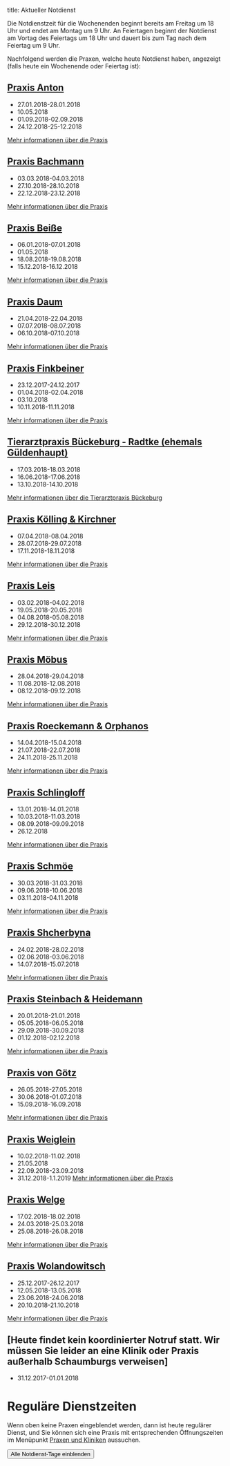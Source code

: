 title: Aktueller Notdienst

Die Notdienstzeit für die Wochenenden beginnt bereits am Freitag um 18 Uhr und endet am Montag um 9 Uhr.
An Feiertagen beginnt der Notdienst am Vortag des Feiertags um 18 Uhr und dauert bis zum Tag nach dem Feiertag um 9 Uhr.

Nachfolgend werden die Praxen, welche heute Notdienst haben, angezeigt (falls heute ein Wochenende oder Feiertag ist):

<!-- Anleitung: In Klammern nach der Praxis-Überschrift eine Komma-getrennte Liste der Daten oder Datumsbereiche.
Ein Datum wird in der Form TT.MM.JJJJ angegeben und ein Datumsberiehc als TT.MM.JJJJ-TT.MM.JJJJ
Automatisch wird der Notdienst einen Tag vorher und einen Tag nachher noch angezeigt. -->


[Praxis Anton](tieraerzte/anton.html)
-------------------------------------------------------------

- 27.01.2018-28.01.2018
- 10.05.2018
- 01.09.2018-02.09.2018
- 24.12.2018-25-12.2018

[Mehr informationen über die Praxis](tieraerzte/anton.html)


[Praxis Bachmann](tieraerzte/bachmann.html)
-------------------------------------------------------------

- 03.03.2018-04.03.2018
- 27.10.2018-28.10.2018
- 22.12.2018-23.12.2018

[Mehr informationen über die Praxis](tieraerzte/bachmann.html)


[Praxis Beiße](tieraerzte/beisse.html)
-----------------------------------------------------------

- 06.01.2018-07.01.2018
- 01.05.2018
- 18.08.2018-19.08.2018
- 15.12.2018-16.12.2018

[Mehr informationen über die Praxis](tieraerzte/beisse.html)


[Praxis Daum](tieraerzte/daum.html)
-------------------------------------------------------------

- 21.04.2018-22.04.2018
- 07.07.2018-08.07.2018
- 06.10.2018-07.10.2018

[Mehr informationen über die Praxis](tieraerzte/daum.html)


[Praxis Finkbeiner](tieraerzte/finkbeiner.html)
-----------------------------------------------------------

- 23.12.2017-24.12.2017
- 01.04.2018-02.04.2018
- 03.10.2018
- 10.11.2018-11.11.2018

[Mehr informationen über die Praxis](tieraerzte/finkbeiner.html)


[Tierarztpraxis Bückeburg - Radtke (ehemals Güldenhaupt)](tieraerzte/radtke.html)
-------------------------------------------------------------

- 17.03.2018-18.03.2018
- 16.06.2018-17.06.2018
- 13.10.2018-14.10.2018

[Mehr informationen über die Tierarztpraxis Bückeburg](tieraerzte/radtke.html)


[Praxis Kölling & Kirchner](tieraerzte/kleintierklinik-kirchner-und-kolling.html)
-------------------------------------------------------------

- 07.04.2018-08.04.2018
- 28.07.2018-29.07.2018
- 17.11.2018-18.11.2018

[Mehr informationen über die Praxis](tieraerzte/kleintierklinik-kirchner-und-kolling.html)


[Praxis Leis](tieraerzte/leis.html)
-------------------------------------------------------------

- 03.02.2018-04.02.2018
- 19.05.2018-20.05.2018
- 04.08.2018-05.08.2018
- 29.12.2018-30.12.2018

[Mehr informationen über die Praxis](tieraerzte/leis.html)


[Praxis Möbus](tieraerzte/moebus.html)
-------------------------------------------------------------

- 28.04.2018-29.04.2018
- 11.08.2018-12.08.2018
- 08.12.2018-09.12.2018

[Mehr informationen über die Praxis](tieraerzte/moebus.html)


[Praxis Roeckemann & Orphanos](tieraerzte/roeckemann.html)
-------------------------------------------------------------

- 14.04.2018-15.04.2018
- 21.07.2018-22.07.2018
- 24.11.2018-25.11.2018

[Mehr informationen über die Praxis](tieraerzte/roeckemann.html)


[Praxis Schlingloff](tieraerzte/schlingloff.html)
-------------------------------------------------------------

- 13.01.2018-14.01.2018
- 10.03.2018-11.03.2018
- 08.09.2018-09.09.2018
- 26.12.2018

[Mehr informationen über die Praxis](tieraerzte/schlingloff.html)


[Praxis Schmöe](tieraerzte/schmoe.html)
-------------------------------------------------------------

- 30.03.2018-31.03.2018
- 09.06.2018-10.06.2018
- 03.11.2018-04.11.2018

[Mehr informationen über die Praxis](tieraerzte/schmoe.html)


[Praxis Shcherbyna](tieraerzte/Shcherbyna.html)
-------------------------------------------------------------

- 24.02.2018-28.02.2018
- 02.06.2018-03.06.2018
- 14.07.2018-15.07.2018

[Mehr informationen über die Praxis](tieraerzte/Shcherbyna.html)


[Praxis Steinbach & Heidemann](tieraerzte/steinbach.html)
-------------------------------------------------------------

- 20.01.2018-21.01.2018
- 05.05.2018-06.05.2018
- 29.09.2018-30.09.2018
- 01.12.2018-02.12.2018

[Mehr informationen über die Praxis](tieraerzte/steinbach.html)


[Praxis von Götz](tieraerzte/von-goetz.html)
-------------------------------------------------------------

- 26.05.2018-27.05.2018
- 30.06.2018-01.07.2018
- 15.09.2018-16.09.2018

[Mehr informationen über die Praxis](tieraerzte/von-goetz.html)


[Praxis Weiglein](tieraerzte/weiglein.html)
-------------------------------------------------------------

- 10.02.2018-11.02.2018
- 21.05.2018
- 22.09.2018-23.09.2018
- 31.12.2018-1.1.2019
[Mehr informationen über die Praxis](tieraerzte/weiglein.html)


[Praxis Welge](tieraerzte/welge.html)
-------------------------------------------------------------

- 17.02.2018-18.02.2018
- 24.03.2018-25.03.2018
- 25.08.2018-26.08.2018

[Mehr informationen über die Praxis](tieraerzte/welge.html)


[Praxis Wolandowitsch](tieraerzte/wolandowitsch.html)
-------------------------------------------------------------

- 25.12.2017-26.12.2017
- 12.05.2018-13.05.2018
- 23.06.2018-24.06.2018
- 20.10.2018-21.10.2018

[Mehr informationen über die Praxis](tieraerzte/wolandowitsch.html)


[Heute findet kein koordinierter Notruf statt. Wir müssen Sie leider an eine Klinik oder Praxis außerhalb Schaumburgs verweisen]
------------------------------------------------------------ 

- 31.12.2017-01.01.2018

Reguläre Dienstzeiten
===================================

Wenn oben keine Praxen eingeblendet werden, dann ist heute regulärer Dienst, und Sie können sich eine Praxis mit entsprechenden Öffnungszeiten im Menüpunkt [Praxen und Kliniken](tieraerzte.html) aussuchen.



<button id="toggle_notdienst" type="button" onclick="toggle_visibility();" class="btn btn-info btn-lg btn-block" data-toggle-text="Alle Notdienst-Tage ausblenden" autocomplete="off">Alle Notdienst-Tage einblenden</button>



<!--              ACHTUNG, AB HIER NICHT MODIFIZIEREN!

Es sei denn, Sie wissen was Sie tun :-)

Der nachfolgende JavaScript-Code wird nach dem Laden dieser Seite auf dem
Computer des Nutzers ausgeführt und zeigt den jeweils gültigen Notdienst an
und versteckt die restlichen Inhalte, wenn das Datum nicht passt.
Die Zeiträume werden in Klammern in den Überschriften der ersten beiden
Stufen angegeben (also z.B. `# Überschrift (23.04.2014, 01.05.2014)`).
Mehrere Datumsangaben werden durch Komma getrennt. Es ist auch möglich
Zeiträume anzugeben, wobei ein Bindestrich das Start- vom End-Datum
abgrenzt. Beispiel `# Überschrift (23.04.2014 - 25.04.2014)`.

(C) 2014, Samuel John (www.samueljohn.de)
Released under MIT license.
-->

<script src="moment.js"></script>
<script>

// Find html nodes on the same level after `elem`, up to but excluding the
// next element in the array `stop_tags`
function siblings_up_to (elem, stop_tags) {
    var content = [];
    do {
        content.push(elem);
        elem = elem.nextElementSibling;
    } while (elem && stop_tags.indexOf(elem.tagName) < 0);
    return content;
}

function parse_date (text) {
    return moment(text, ["DD.MM.YYYY", "DD. MMM YYYY"], "de");
}

// Return a list of pairs of moment.js objects `[ ...,[start, end],...]`
function extract_dates (text) {
    // list to hold the dates
    var dates = [];
    // regular expression to extract the text in the last pair of brackets
    var find_text_in_last_brackets_regex = /^(.*)$/gm;
    var text_in_last_brackets = find_text_in_last_brackets_regex.exec(text);
    // console.log("regex matching: ", text_in_last_brackets);
    if (text_in_last_brackets && text_in_last_brackets.length > 1) {
        // if match, split out possible multiple dates seperated by `,`
        var date_ranges = text_in_last_brackets[1].split(',');
        // console.log("date_ranges: ", date_ranges);
        date_ranges.forEach(
            function (one_date_range_text) {
                var from_to = one_date_range_text.split('-');
                // console.log("from,to (array of string): ", from_to);
                if (from_to.length > 2) {
                    console.warn("Warning: More than two '-' found in date range.");
                    return;
                }
                // try to parse start...
                var start = parse_date(from_to[0]);
                var end = start.clone();
                if (start.isValid) {
                    // console.log("...start is valid: ", from_to[0]);
                    end.add('d', 1);  // set end to +24h later than start
                }
                // Check if there is a stop-date
                if (from_to.length > 1) {
                    // console.log("Stop-date given: ", from_to[1]);
                    end = parse_date(from_to[1]);
                    end.add('d', 1);  // so that 01.02.2014 - 02.02.2014 includes 02.02
                }
                // console.log("Parsed date from ", start, " to (+ 1d) ", end);
                dates.push([start, end]);
            }
        )
    }
    return dates;
}

function now_in_date_ranges ( date_ranges, duration_before, duration_after ) {
    var i = 0;
    for (; i < date_ranges.length; i++) {
        var date = date_ranges[i];
        if (date.length <= 0) {
            console.error("Could not extract dates for " + heading);
            return;
        }
        var start = date[0];
        var end = date[1];
        var now = moment();
        // console.log("start " + start._d);
        // console.log("now " + now._d);
        // console.log("end " + end._d);
        if (now >= start.subtract(duration_before) && now <= end.add(duration_after)) {
            console.log("☑ " + now.format('DD.MM.YYYY') + " is in date range: "
                        + date[0].subtract(duration_before).format('DD.MM.YYYY')
                        + " - "
                        + date[1].add(duration_after).format('DD.MM.YYYY'));
            return true; // don't hide this, let it stay visible
        } else {
            console.log("☐ " + now.format('DD.MM.YYYY'), " is NOT in date range: "
                        + date[0].subtract(duration_before).format('DD.MM.YYYY')
                        + " - "
                        + date[1].add(duration_after).format('DD.MM.YYYY'));
        }
    }
    return false;
}

// Search for h2 headings and hide them (with all the siblings) unless the
// current date (now) is in any of the given ranges (in brackest after the heading) or
// `before_now` long earlier than `now`.
function seek_and_hide () {
    // Not only show at beginning of first day but this long before already
    var duration_before = moment.duration(1, 'days');
    var duration_after  = moment.duration(1, 'days');
    var h2_headings = document.getElementById("content").getElementsByTagName("H2");
    console.log("seek and hide...");
    console.log("found " + h2_headings.length + " h2 headings.");
    var i = 0;
    for (; i < h2_headings.length; i++) {
        console.log("----------------- ", i );
        var heading = h2_headings[i];
        console.log("Processing " + heading.textContent);
        var follow = heading.nextElementSibling;
        var date_ranges_txt = "";
        if (follow && follow.tagName == "UL") {
            console.log("UL list after heading.");
            var lis = follow.children;
            var j = 0;
            for (; j < lis.length; j++) {
                date_ranges_txt += lis[j].textContent + ", ";
                if (! now_in_date_ranges(extract_dates(lis[j].textContent), duration_before, duration_after)) {
                    // hide
                    lis[j].display_orig = lis[j].style.display;
                    lis[j].style.display = "none";
                    lis[j].classList.add("hidden_notdienst");
                } else {
                    // show this h2
                    console.log("match found!");
                }
            }
            if( ! now_in_date_ranges(extract_dates(date_ranges_txt), duration_before, duration_after)) {
                siblings_up_to(heading, ["H2", "H1"]).forEach( function (el) {
                    el.display_orig = el.style.display;
                    el.style.display = "none";
                    el.classList.add("hidden_notdienst");
                });
                heading.classList.add("seek_and_hide");
            }
        }
        console.log("done. ", i);
    }
}

function toggle_visibility() {
    console.log("toggle_visibility");
    var hidden_elements = document.getElementsByClassName("hidden_notdienst");
    console.log(hidden_elements.length + " hidden elements...");
    var i = 0;
    for (; i < hidden_elements.length; i++) {
        console.log(hidden_elements[i] + " style = " + hidden_elements[i].style.display)
        if (hidden_elements[i].style.display == "none") {
            console.log(hidden_elements[i].display_orig);
            hidden_elements[i].style.display = hidden_elements[i].display_orig;
        } else {
            hidden_elements[i].style.display = "none";
        }
    }
}

// run this shit
seek_and_hide();
</script>

